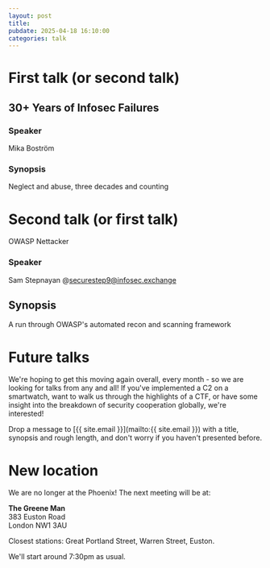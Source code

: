 ```yaml
---
layout: post
title:
pubdate: 2025-04-18 16:10:00
categories: talk
---
```

# First talk (or second talk)

## 30+ Years of Infosec Failures

### Speaker

Mika Boström

### Synopsis

Neglect and abuse, three decades and counting

# Second talk (or first talk)

OWASP Nettacker 

### Speaker

Sam Stepnayan @securestep9@infosec.exchange

## Synopsis

A run through OWASP's automated recon and scanning framework

# Future talks

We're hoping to get this moving again overall, every month - so we are looking for talks from any and all!  If you've implemented a C2 on a smartwatch, want to walk us through the highlights of a CTF, or have some insight into the breakdown of security cooperation globally, we're interested!

Drop a message to [{{ site.email }}](mailto:{{ site.email }}) with a title, synopsis and rough length, and don't worry if you haven't presented before.

# New location

We are no longer at the Phoenix! The next meeting will be at:

**The Greene Man**<br/>
383 Euston Road<br/>
London NW1 3AU

Closest stations: Great Portland Street, Warren Street, Euston.

We'll start around 7:30pm as usual.
